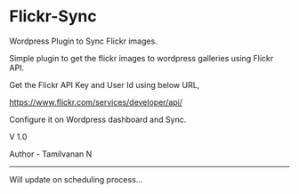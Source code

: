 # Flickr-Sync

Wordpress Plugin to Sync Flickr images.

Simple plugin to get the flickr images to wordpress galleries using Flickr API.

Get the Flickr API Key and User Id using below URL,

https://www.flickr.com/services/developer/api/

Configure it on Wordpress dashboard and Sync.


V 1.0

Author - Tamilvanan N

---

Will update on scheduling process...
